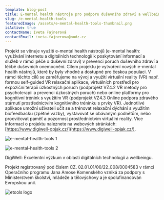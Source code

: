 ```yaml
---
template: blog-post
title: E-mental health nástroje pro podporu duševního zdraví a wellbeingu
slug: /e-mental-health-tools
featuredImage: /assets/e-mental-health-tools-thumbnail.png
isActive: true
contactName: Iveta Fajnerová
contactEmail: iveta.fajnerova@nudz.cz
---
```


Projekt se věnuje využití e-mental health nástrojů (e-mental health: využívání internetu a digitálních technologií k poskytování informací a služeb v rámci péče o duševní zdraví) v prevenci poruch duševního zdraví a léčbě duševních onemocnění. Cílem projektu je vytvoření nových e-mental health nástrojů, které by byly vhodné a dostupné pro českou populaci. V rámci těchto cílů se zaměřujeme na vývoj a využití virtuální reality (VR) např. formou self-guided VR relaxační aplikace, virtuálních prostředí pro expoziční terapii úzkostných poruch (podprojekt VZ4.2 VR metody pro psychoterapii a prevenci úzkostných poruch) nebo online platformy pro kognitivní trénink s využitím VR (podprojekt VZ4.3 Online podpora zdravého stárnutí prostřednictvím kognitivního tréninku s prvky VR). Jednotlivé aplikace umožní uživateli učit se a trénovat relaxační dýchání s využitím biofeedbacku (zpětné vazby), vystavovat se obávaným podnětům, nebo procvičovat paměť a pozornost prostřednictvím virtuální reality. Více informací o projektu naleznete na webových stránkách: [https://www.digiwell-opjak.cz/](https://www.digiwell-opjak.cz/).

![e-mental-health-tools 1](/e-mental-health-tools-01.png)

![e-mental-health-tools 2](/e-mental-health-tools-02.png)

DigiWell: Excelentní výzkum v oblasti digitálních technologií a wellbeingu.

Projekt registrovaný pod číslem CZ. 02.01.01/00/22_008/0004583 v rámci Operačního programu Jana Amose Komenského vzniká za podpory s Ministerstvem školství, mládeže a tělovýchovy a je spolufinancován Evropskou unií.

![etools logo](/e-tools-sponsors.jpg)